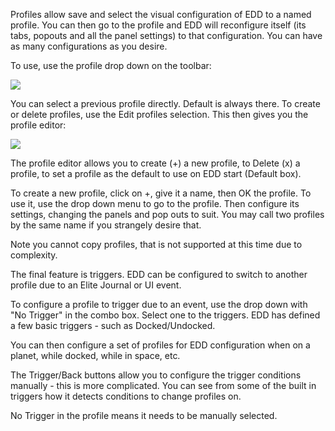 Profiles allow save and select the visual configuration of EDD to a named profile.  You can then go to the profile and EDD will reconfigure itself (its tabs, popouts and all the panel settings) to that configuration.  You can have as many configurations as you desire.

To use, use the profile drop down on the toolbar:

![](https://i.imgur.com/3CyFwmJ.png)

You can select a previous profile directly.  Default is always there.  To create or delete profiles, use the Edit profiles selection.  This then gives you the profile editor:

![](https://i.imgur.com/rvALZKa.png)

The profile editor allows you to create (+) a new profile, to Delete (x) a profile, to set a profile as the default to use on EDD start (Default box).  

To create a new profile, click on +, give it a name, then OK the profile.  To use it, use the drop down menu to go to the profile.  Then configure its settings, changing the panels and pop outs to suit.  You may call two profiles by the same name if you strangely desire that.

Note you cannot copy profiles, that is not supported at this time due to complexity.  

The final feature is triggers. EDD can be configured to switch to another profile due to an Elite Journal or UI event.

To configure a profile to trigger due to an event, use the drop down with "No Trigger" in the combo box.  Select one to the triggers. EDD has defined a few basic triggers - such as Docked/Undocked. 

You can then configure a set of profiles for EDD configuration when on a planet, while docked, while in space, etc.

The Trigger/Back buttons allow you to configure the trigger conditions manually - this is more complicated.  You can see from some of the built in triggers how it detects conditions to change profiles on.

No Trigger in the profile means it needs to be manually selected.